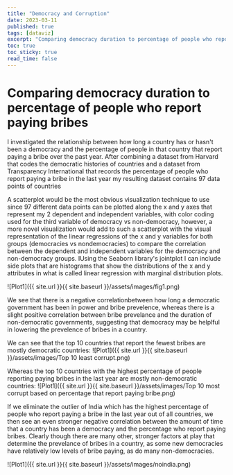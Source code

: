 ```yaml
---
title: "Democracy and Corruption"
date: 2023-03-11
published: true
tags: [dataviz]
excerpt: "Comparing democracy duration to percentage of people who report paying bribes"
toc: true
toc_sticky: true
read_time: false
---
```


# Comparing democracy duration to percentage of people who report paying bribes

I investigated the relationship between how long a country has or hasn't been a democracy and the percentage of people in
that country that report paying a bribe over the past year. After combining a dataset from Harvard that codes the democratic histories of countries and a dataset from
Transparency International that records the percentage of people who report paying a bribe in the last year my resulting dataset contains 97 data points of countries 

A scatterplot would be the most obvious visualization technique to use since 97 different data points can be plotted along the x and y axes that
represent my 2 dependent and independent variables, with color coding used for the third variable of democracy vs non-democracy, however, a more novel visualization
would add to such a scatterplot with the visual representation of the linear regressions of the x and y variables for both groups (democracies vs nondemocracies) to compare the correlation between the dependent and independent variables for the democracy and non-democracy groups. IUsing the
Seaborn library's jointplot I can include side plots that are histograms that show the distributions of the x and y attributes in what is called linear
regression with marginal distribution plots.

![Plot1]({{ site.url }}{{ site.baseurl }}/assets/images/fig1.png)

We see that there is a negative correlationbetween how long a democratic government has been in power and bribe prevelence, whereas there is a slight positive correlation between bribe prevelance and the duration of non-democratic governments, suggesting that democracy may be helplful in lowering the prevelence of bribes in a country.

We can see that the top 10 countries that report the fewest bribes are mostly democratic countries:
![Plot1]({{ site.url }}{{ site.baseurl }}/assets/images/Top 10 least corrupt.png)

Whereas the top 10 countries with the highest percentage of people reporting paying bribes in the last year are mostly non-democratic countries:
![Plot1]({{ site.url }}{{ site.baseurl }}/assets/images/Top 10 most corrupt based on percentage that report paying bribe.png)

If we eliminate the outlier of India which has the highest percentage of people who report paying a bribe in the last year out of all countries, we then see an even stronger negative correlation between the amount of time that a country has been a democracy and the percentage who report paying bribes. Clearly though there are many other, stronger factors at play that determine the prevelance of bribes in a country, as some new democracies have relatively low levels of bribe paying, as do many non-democracies.  

![Plot1]({{ site.url }}{{ site.baseurl }}/assets/images/noindia.png)
